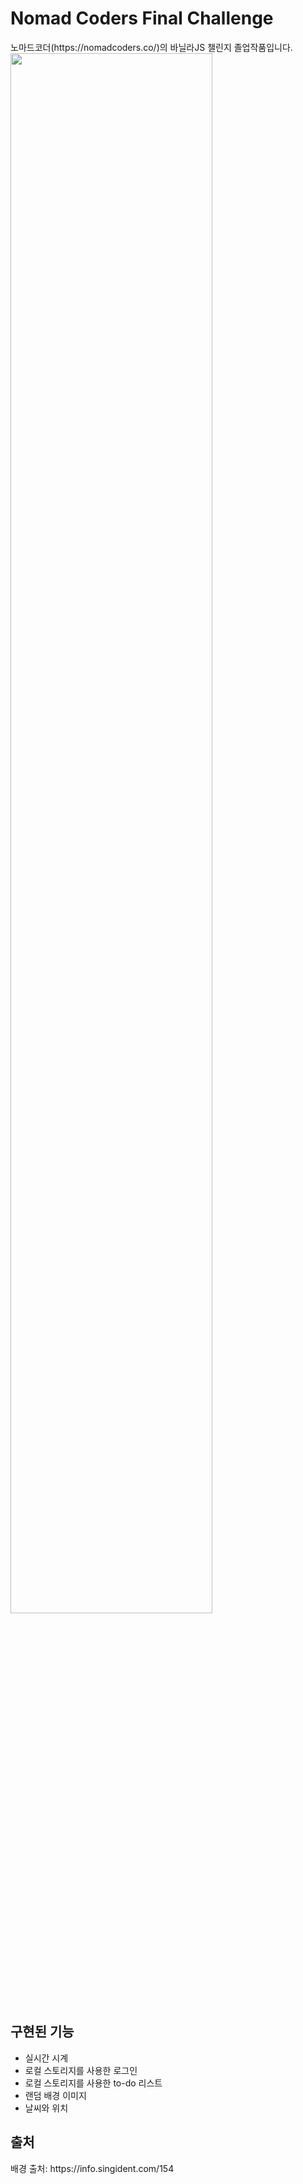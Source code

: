 <h1>Nomad Coders Final Challenge</h1>
노마드코더(https://nomadcoders.co/)의 바닐라JS 챌린지 졸업작품입니다.<br>
<img width="80%" src="https://user-images.githubusercontent.com/102408620/216559715-098cc4a9-94df-4e35-8baa-93f9d0c90be6.PNG"/>

<h2>구현된 기능</h2>

<ul>
  <li>실시간 시계
  <li>로컬 스토리지를 사용한 로그인
  <li>로컬 스토리지를 사용한 to-do 리스트
  <li>랜덤 배경 이미지
  <li>날씨와 위치
</ul>

<h2>출처</h2>
배경 출처: https://info.singident.com/154